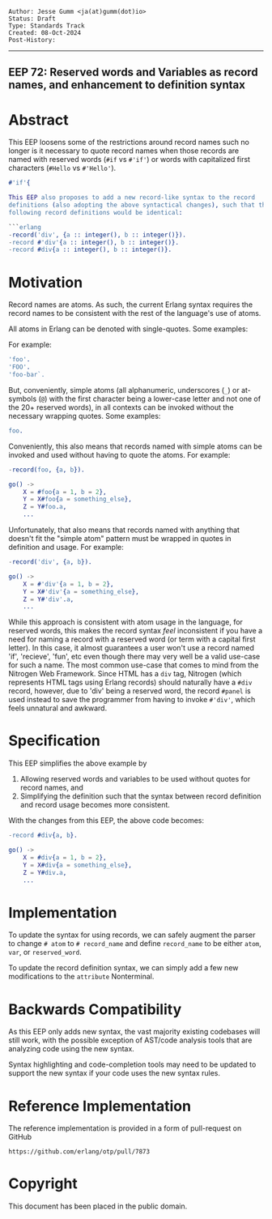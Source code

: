     Author: Jesse Gumm <ja(at)gumm(dot)io>
    Status: Draft
    Type: Standards Track
    Created: 08-Oct-2024
    Post-History:
****
EEP 72: Reserved words and Variables as record names, and enhancement to definition syntax
----

Abstract
========

This EEP loosens some of the restrictions around record names such no longer is
it necessary to quote record names when those records are named with reserved
words (`#if` vs `#'if'`) or words with capitalized first characters (`#Hello`
vs `#'Hello'`).

```erlang
#'if'{

This EEP also proposes to add a new record-like syntax to the record
definitions (also adopting the above syntactical changes), such that the
following record definitions would be identical:

```erlang
-record('div', {a :: integer(), b :: integer()}).
-record #'div'{a :: integer(), b :: integer()}.
-record #div{a :: integer(), b :: integer()}.
```

Motivation
==========

Record names are atoms. As such, the current Erlang syntax requires the record
names to be consistent with the rest of the language's use of atoms.

All atoms in Erlang can be denoted with single-quotes. Some examples:

For example:
```erlang
'foo'.
'FOO'.
'foo-bar`.
```

But, conveniently, simple atoms (all alphanumeric, underscores (`_`) or
at-symbols (`@`) with the first character being a lower-case letter and not one
of the 20+ reserved words), in all contexts can be invoked without the
necessary wrapping quotes. Some examples:

```erlang
foo.

```

Conveniently, this also means that records named with simple atoms can be
invoked and used without having to quote the atoms. For example:

```erlang
-record(foo, {a, b}).

go() ->
    X = #foo{a = 1, b = 2},
    Y = X#foo{a = something_else},
    Z = Y#foo.a,
    ...
```

Unfortunately, that also means that records named with anything that doesn't
fit the "simple atom" pattern must be wrapped in quotes in definition and
usage. For example:

```erlang
-record('div', {a, b}).

go() ->
    X = #'div'{a = 1, b = 2},
    Y = X#'div'{a = something_else},
    Z = Y#'div'.a,
    ...
```

While this approach is consistent with atom usage in the language, for reserved
words, this makes the record syntax *feel* inconsistent if you have a need for
naming a record with a reserved word (or term with a capital first letter).  In
this case, it almost guarantees a user won't use a record named 'if',
'recieve', 'fun', etc even though there may very well be a valid use-case for
such a name.  The most common use-case that comes to mind from the Nitrogen Web
Framework.  Since HTML has a `div` tag, Nitrogen (which represents HTML tags
using Erlang records) should naturally have a `#div` record, however, due to
'div' being a reserved word, the record `#panel` is used instead to save the
programmer from having to invoke `#'div'`, which feels unnatural and awkward.

Specification
=============

This EEP simplifies the above example by

1. Allowing reserved words and variables to be used without quotes for record
   names, and
2. Simplifying the definition such that the syntax between record definition
   and record usage becomes more consistent.

With the changes from this EEP, the above code becomes:

```erlang
-record #div{a, b}.

go() ->
    X = #div{a = 1, b = 2},
    Y = X#div{a = something_else},
    Z = Y#div.a,
    ...
```

Implementation
==============

To update the syntax for using records, we can safely augment the parser to
change `# atom` to `# record_name` and define `record_name` to be either
`atom`, `var`, or `reserved_word`.

To update the record definition syntax, we can simply add a few new
modifications to the `attribute` Nonterminal.

Backwards Compatibility
=======================

As this EEP only adds new syntax, the vast majority existing codebases will
still work, with the possible exception of AST/code analysis tools that are
analyzing code using the new syntax.

Syntax highlighting and code-completion tools may need to be updated to support
the new syntax if your code uses the new syntax rules.

Reference Implementation
========================

The reference implementation is provided in a form of pull-request on GitHub

    https://github.com/erlang/otp/pull/7873

Copyright
=========

This document has been placed in the public domain.

